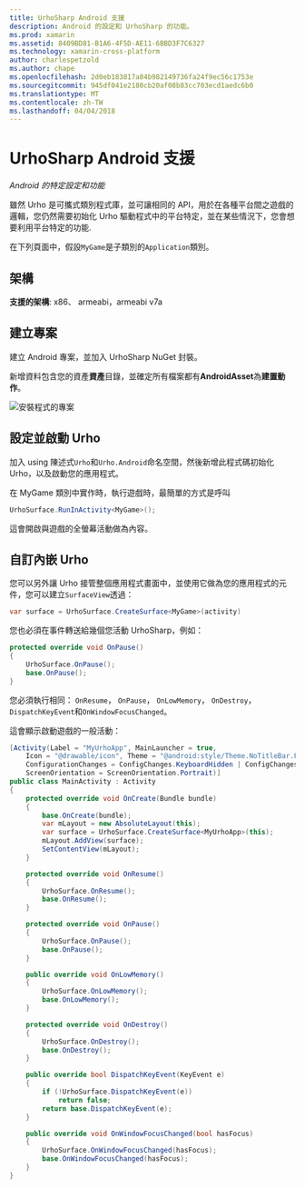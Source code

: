 ```yaml
---
title: UrhoSharp Android 支援
description: Android 的設定和 UrhoSharp 的功能。
ms.prod: xamarin
ms.assetid: 8409BD81-B1A6-4F5D-AE11-6BBD3F7C6327
ms.technology: xamarin-cross-platform
author: charlespetzold
ms.author: chape
ms.openlocfilehash: 2d0eb183817a84b982149736fa24f9ec56c1753e
ms.sourcegitcommit: 945df041e2180cb20af08b83cc703ecd1aedc6b0
ms.translationtype: MT
ms.contentlocale: zh-TW
ms.lasthandoff: 04/04/2018
---
```

# <a name="urhosharp-android-support"></a>UrhoSharp Android 支援

_Android 的特定設定和功能_

雖然 Urho 是可攜式類別程式庫，並可讓相同的 API，用於在各種平台間之遊戲的邏輯，您仍然需要初始化 Urho 驅動程式中的平台特定，並在某些情況下，您會想要利用平台特定的功能.

在下列頁面中，假設`MyGame`是子類別的`Application`類別。

## <a name="architectures"></a>架構

**支援的架構**: x86、 armeabi，armeabi v7a

## <a name="create-a-project"></a>建立專案

建立 Android 專案，並加入 UrhoSharp NuGet 封裝。

新增資料包含您的資產**資產**目錄，並確定所有檔案都有**AndroidAsset**為**建置動作**。

![安裝程式的專案](android-images/image-3.png "包含資產目錄資產加入資料")

## <a name="configure-and-launching-urho"></a>設定並啟動 Urho

加入 using 陳述式`Urho`和`Urho.Android`命名空間，然後新增此程式碼初始化 Urho，以及啟動您的應用程式。

在 MyGame 類別中實作時，執行遊戲時，最簡單的方式是呼叫

```csharp
UrhoSurface.RunInActivity<MyGame>();
```

這會開啟與遊戲的全螢幕活動做為內容。

## <a name="custom-embedding-of-urho"></a>自訂內嵌 Urho

您可以另外讓 Urho 接管整個應用程式畫面中，並使用它做為您的應用程式的元件，您可以建立`SurfaceView`透過：

```csharp
var surface = UrhoSurface.CreateSurface<MyGame>(activity)
```

您也必須在事件轉送給幾個您活動 UrhoSharp，例如：

```csharp
protected override void OnPause()
{
    UrhoSurface.OnPause();
    base.OnPause();
}
```

您必須執行相同： `OnResume`， `OnPause`， `OnLowMemory`， `OnDestroy`，`DispatchKeyEvent`和`OnWindowFocusChanged`。

這會顯示啟動遊戲的一般活動：

```csharp
[Activity(Label = "MyUrhoApp", MainLauncher = true,
    Icon = "@drawable/icon", Theme = "@android:style/Theme.NoTitleBar.Fullscreen",
    ConfigurationChanges = ConfigChanges.KeyboardHidden | ConfigChanges.Orientation,
    ScreenOrientation = ScreenOrientation.Portrait)]
public class MainActivity : Activity
{
    protected override void OnCreate(Bundle bundle)
    {
        base.OnCreate(bundle);
        var mLayout = new AbsoluteLayout(this);
        var surface = UrhoSurface.CreateSurface<MyUrhoApp>(this);
        mLayout.AddView(surface);
        SetContentView(mLayout);
    }

    protected override void OnResume()
    {
        UrhoSurface.OnResume();
        base.OnResume();
    }

    protected override void OnPause()
    {
        UrhoSurface.OnPause();
        base.OnPause();
    }

    public override void OnLowMemory()
    {
        UrhoSurface.OnLowMemory();
        base.OnLowMemory();
    }

    protected override void OnDestroy()
    {
        UrhoSurface.OnDestroy();
        base.OnDestroy();
    }

    public override bool DispatchKeyEvent(KeyEvent e)
    {
        if (!UrhoSurface.DispatchKeyEvent(e))
            return false;
        return base.DispatchKeyEvent(e);
    }

    public override void OnWindowFocusChanged(bool hasFocus)
    {
        UrhoSurface.OnWindowFocusChanged(hasFocus);
        base.OnWindowFocusChanged(hasFocus);
    }
}
```

